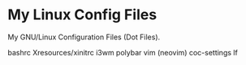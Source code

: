 # My Linux Config Files

My GNU/Linux Configuration Files (Dot Files). 

bashrc
Xresources/xinitrc
i3wm
polybar
vim (neovim)
coc-settings
lf
